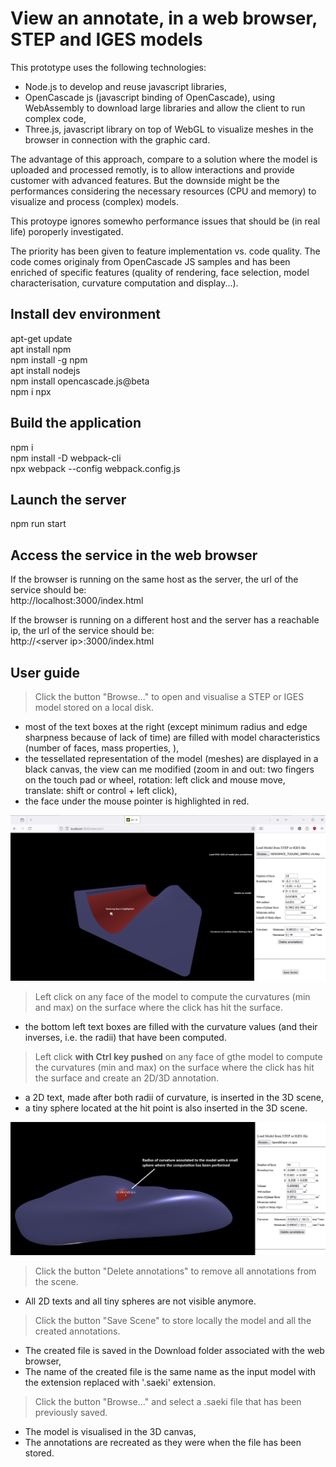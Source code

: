 # View an annotate, in a web browser, STEP and IGES models

This prototype uses the following technologies:  
* Node.js to develop and reuse javascript libraries,
* OpenCascade js (javascript binding of OpenCascade), using WebAssembly to download large libraries and allow the client to run complex code,
* Three.js, javascript library on top of WebGL to visualize meshes in the browser in connection with the graphic card. 

The advantage of this approach, compare to a solution where the model is uploaded and processed remotly, is to allow interactions and provide customer with advanced features. But the downside might be the performances considering the necessary resources (CPU and memory) to visualize and process (complex) models.
  
This protoype ignores somewho performance issues that should be (in real life) poroperly investigated.  

The priority has been given to feature implementation vs. code quality. The code comes originaly from OpenCascade JS samples and has been enriched of specific features (quality of rendering, face selection, model characterisation, curvature computation and display...).

## Install dev environment  
apt-get update  
apt install npm  
npm install -g npm  
apt install nodejs  
npm install opencascade.js@beta  
npm i npx  

## Build the application  
npm i  
npm install -D webpack-cli  
npx webpack --config webpack.config.js  

## Launch the server  
npm run start  

## Access the service in the web browser  
  
If the browser is running on the same host as the server, the url of the service should be:  
http://localhost:3000/index.html  

If the browser is running on a different host and the server has a reachable ip, the url of the service should be:  
http://\<server ip\>:3000/index.html 

## User guide

> Click the button "Browse..." to open and visualise a STEP or IGES model stored on a local disk.  
* most of the text boxes at the right (except minimum radius and edge sharpness because of lack of time) are filled with model characteristics (number of faces, mass properties, ),  
* the tessellated representation of the model (meshes) are displayed in a black canvas, the view can me modified (zoom in and out: two fingers on the touch pad or wheel, rotation: left click and mouse move, translate: shift or control + left click), 
* the face under the mouse pointer is highlighted in red.   
  
    
<img src="./screenshot1.png">  
  
    
> Left click on any face of the model to compute the curvatures (min and max) on the surface where the click has hit the surface.  
* the bottom left text boxes are filled with the curvature values (and their inverses, i.e. the radii) that have been computed.  
  
    
> Left click <b>with Ctrl key pushed</b> on any face of gthe model to compute the curvatures (min and max) on the surface where the click has hit the surface and create an 2D/3D annotation. 
* a 2D text, made after both radii of curvature, is inserted in the 3D scene,
* a tiny sphere located at the hit point is also inserted in the 3D scene.  
 
<img src="./screenshot2.png">
  
> Click the button "Delete annotations" to remove all annotations from the scene. 
* All 2D texts and all tiny spheres are not visible anymore.
  

> Click the button "Save Scene" to store locally the model and all the created annotations.
* The created file is saved in the Download folder associated with the web browser,  
* The name of the created file is the same name as the input model with the extension replaced with '.saeki' extension. 
  
    
> Click the button "Browse..." and select a .saeki file that has been previously saved.  
* The model is visualised in the 3D canvas,  
* The annotations are recreated as they were when the file has been stored.  